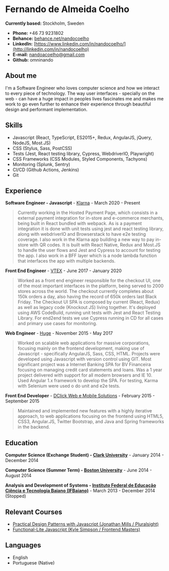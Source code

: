 # Fernando de Almeida Coelho

**Currently based:** Stockholm, Sweden

* **Phone:** +46 73 9231802
* **Behance:** [behance.net/nandocoelho](https://www.behance.net/nandocoelho)
* **LinkedIn:** [https://www.linkedin.com/in/nandocoelho/](http://linkedin.com/in/nandocoelho)
* **E-mail:** nandoacoelho@gmail.com
* **Github:** omninando

## About me

I'm a Software Engineer who loves computer science and how we interact to every piece of technology. The way user interfaces - specially on the web - can have a huge impact in peoples lives fascinates me and makes me work to go even further to enhance their experience through beautiful design and performant implementation.

## Skills

* Javascript (React, TypeScript, ES2015+, Redux, AngularJS, jQuery, NodeJS, Most.JS)
* CSS (Stylus, Sass, PostCSS)
* Tests (Jest, React testing library, Cypress, WebdriverIO, Playwright)
* CSS Frameworks (CSS Modules, Styled Components, Tachyons)
* Monitoring (Splunk, Sentry)
* CI/CD (Github Actions, Jenkins)
* Git

## Experience

**Software Engineer - Javascript** - [Klarna](https://www.klarna.com/) - March 2020 - Present

> Currently working in the Hosted Payment Page, which consists in a external payment integration for in-store and e-commerce merchants, being built in React bundled with webpack. As is a payment integration it is done with unit tests using jest and react testing library, along with webdriverIO and Browserstack to have e2e testing coverage. I also work in the Klarna app building a new way to pay in-store with QR codes. It is built with React Native, Redux and Most.JS to handle the user flows and Jest and Cypress to account for testing the app. I also work in a BFF layer which is a node lambda function that interfaces the app with multiple backends.


**Front End Engineer** - [VTEX](https://www.vtex.com/) - June 2017 - January 2020

> Worked as a front end engineer responsible for the checkout UI, one of the most important interfaces in the platform, being served to 2000 stores across the world. The checkout currently completes about 150k orders a day, also having the record of 650k orders last Black Friday. The Checkout UI SPA is composed by current (React, Redux) as well as legacy code (Knockout JS) living together. It's deployed using AWS CodeBuild, running unit tests with Jest and React Testing Library. For end2end tests we use Cypress running in CD for all cases and primary use cases for monitoring.

**Web Engineer** - [Huge](http://hugeinc.com) - November 2015 - May 2017

> Worked on scalable web applications for massive corporations, focusing mainly on the  frontend development, making use of Javascript - specifically AngularJS, Sass, CSS, HTML. Projects were developed using Javascript with version control using GIT.
> Most significant project was a Internet Banking SPA for BV Financeira focusing on managing credit card statements and loans. Was a 1 year project delivered with support for all modern browsers and IE 10. Used Angular 1.x framework to develop the SPA. For testing, Karma with Selenium were used o do unit and e2e tests.

**Front End Developer** - [DClick Web e Mobile Solutions](http://dclick.com.br) - February 2015 - September 2015

> Maintained and implemented new features with a highly iterative approach, to web applications focusing on the frontend using HTML5, CSS3, Angular.JS, Twitter Bootstrap, and Java and Spring frameworks in the backend.

## Education
**Computer Science (Exchange Student) - [Clark University](http://clarku.edu)** - January 2014 - December 2014

**Computer Science (Summer Term) - [Boston University](http://bu.edu)** - June 2014 - August 2014

**Analysis and Development of Systems - [Instituto Federal de Educação Ciência e Tecnologia Baiano (IFBaiano)](http://ifbaiano.edu.br/portal/)** - March 2013 - December 2014 (Stopped)

## Relevant Courses
* [Practical Design Patterns with Javascript (Jonathan Mills / Pluralsight)](https://www.pluralsight.com/courses/javascript-practical-design-patterns)
* [Functional-Lite Javascript (Kyle Simpson / Frontend Masters)](https://frontendmasters.com/courses/functional-js-lite/)

## Languages
* English
* Portuguese (Native)
